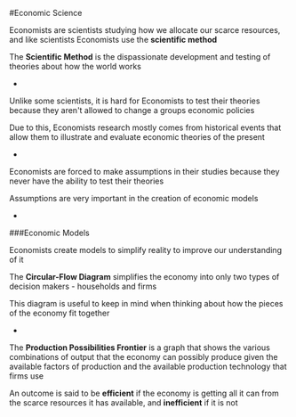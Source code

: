 #Economic Science

Economists are scientists studying how we allocate our scarce resources, and like scientists Economists use the **scientific method**

The **Scientific Method** is the dispassionate development and testing of theories about how the world works

-

Unlike some scientists, it is hard for Economists to test their theories because they aren't allowed to change a groups economic policies

Due to this, Economists research mostly comes from historical events that allow them to illustrate and evaluate economic theories of the present

-

Economists are forced to make assumptions in their studies because they never have the ability to test their theories

Assumptions are very important in the creation of economic models

-

###Economic Models

Economists create models to simplify reality to improve our understanding of it

The **Circular-Flow Diagram** simplifies the economy into only two types of decision makers - households and firms

This diagram is useful to keep in mind when thinking about how the pieces of the economy fit together

-

The **Production Possibilities Frontier** is a graph that shows the various combinations of output that the economy can possibly produce given the available factors of production and the available production technology that firms use

An outcome is said to be **efficient** if the economy is getting all it can from the scarce resources it has available, and **inefficient** if it is not
